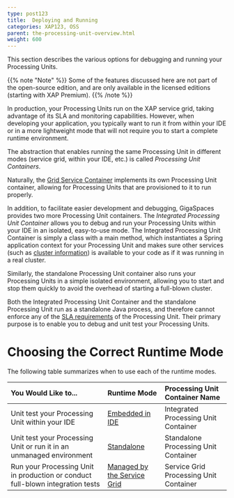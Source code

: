 ```yaml
---
type: post123
title:  Deploying and Running
categories: XAP123, OSS
parent: the-processing-unit-overview.html
weight: 600
---
```



This section describes the various options for debugging and running your Processing Units.

{{% note "Note" %}}
Some of the features discussed here are not part of the open-source edition, and are only available in the licensed editions (starting with XAP Premium).
{{% /note %}}

In production, your Processing Units run on the XAP service grid, taking advantage of its SLA and monitoring capabilities. However, when developing your application, you typically want to run it from within your IDE or in a more lightweight mode that will not require you to start a complete runtime environment.

The abstraction that enables running the same Processing Unit in different modes (service grid, within your IDE, etc.) is called _Processing Unit Containers_.

Naturally, the [Grid Service Container](../overview/the-runtime-environment.html#gsc) implements its own Processing Unit container, allowing for Processing Units that are provisioned to it to run properly.

In addition, to facilitate easier development and debugging, GigaSpaces provides two more Processing Unit containers. The _Integrated Processing Unit Container_ allows you to debug and run your Processing Units within your IDE in an isolated, easy-to-use mode. The Integrated Processing Unit Container is simply a class with a main method, which instantiates a Spring application context for your Processing Unit and makes sure other services (such as [cluster information](./obtaining-cluster-information.html)) is available to your code as if it was running in a real cluster.

Similarly, the standalone Processing Unit container also runs your Processing Units in a simple isolated environment, allowing you to start and stop them quickly to avoid the overhead of starting a full-blown cluster.

Both the Integrated Processing Unit Container and the standalone Processing Unit run as a standalone Java process, and therefore cannot enforce any of the [SLA requirements]({{%currentadmurl%}}/the-sla-overview.html) of the Processing Unit. Their primary purpose is to enable you to debug and unit test your Processing Units.

# Choosing the Correct Runtime Mode

The following table summarizes when to use each of the runtime modes.


| You Would Like to... | Runtime Mode | Processing Unit Container Name |
|:---------------------|:-------------|:-------------------------------|
|  Unit test your Processing Unit within your IDE | [Embedded in IDE](../started/xap-debug.html) | Integrated Processing Unit Container |
| Unit test your Processing Unit or run it in an unmanaged environment | [Standalone](./running-in-standalone-mode.html) | Standalone Processing Unit Container |
| Run your Processing Unit in production or conduct full-blown integration tests | [Managed by the Service Grid](./deploying-onto-the-service-grid.html) | Service Grid Processing Unit Container |

